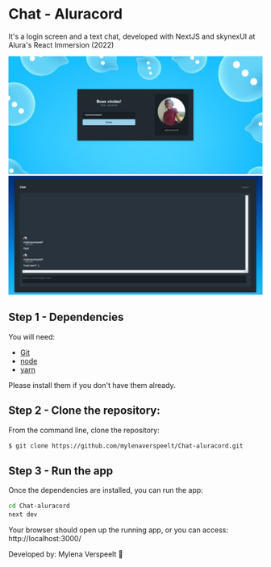 # Chat - Aluracord 

It's a login screen and a text chat, developed with NextJS and skynexUI at Alura's React Immersion (2022)

<img src="./read-me-img-1.png" />
<img src="./read-me-img-2.png" />

## Step 1 - Dependencies

You will need:

* [Git](http://git-scm.com/downloads)
* [node](https://nodejs.org/) 
* [yarn](https://yarnpkg.com/)

Please install them if you don't have them already.

## Step 2 - Clone the repository:

From the command line, clone the repository:

```sh
$ git clone https://github.com/mylenaverspeelt/Chat-aluracord.git
```

## Step 3 - Run the app

Once the dependencies are installed, you can run the app:

```sh
cd Chat-aluracord
next dev
```

Your browser should open up the running app, or you can access: http://localhost:3000/

Developed by: Mylena Verspeelt 🦜
 
